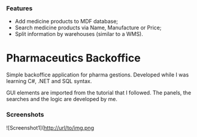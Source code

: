 ### Features

- Add medicine products to MDF database;
- Search medicine products via Name, Manufacture or Price;
- Split information by warehouses (similar to a WMS).

# Pharmaceutics Backoffice

Simple backoffice application for pharma gestions. Developed while I was learning C#, .NET and SQL syntax.

GUI elements are imported from the tutorial that I followed.
The panels, the searches and the logic are developed by me.



### Screenshots
![Screenshot1]([http://url/to/img.png](https://github.com/miuAvlad/Internal-Backoffice-Pharmaceutics/blob/9c42e75acab9dc47416b2b86ce7cc2783543809f/screenshots/ss%20(1).png?raw=true)



